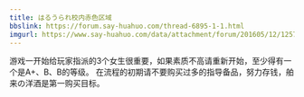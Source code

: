 ```yaml
---
title: はるうられ校内赤色区域
bbslink: https://forum.say-huahuo.com/thread-6895-1-1.html
imgurl: https://www.say-huahuo.com/data/attachment/forum/201605/12/125735is6nn1tkunprsedr.jpg
---
```


游戏一开始给玩家指派的3个女生很重要，如果素质不高请重新开始，至少得有一个是A+、B、B的等级。
在流程的初期请不要购买过多的指导备品，努力存钱，舶来の洋酒是第一购买目标。<!--more-->
